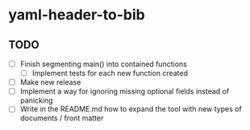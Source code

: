 # yaml-header-to-bib

## TODO
- [ ] Finish segmenting main() into contained functions
  - [ ] Implement tests for each new function created
- [ ] Make new release
- [ ] Implement a way for ignoring missing optional fields instead of panicking
- [ ] Write in the README.md how to expand the tool with new types of documents / front matter
